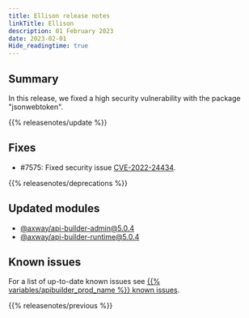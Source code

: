 ```yaml
---
title: Ellison release notes
linkTitle: Ellison
description: 01 February 2023
date: 2023-02-01
Hide_readingtime: true
---
```

## Summary
In this release, we fixed a high security vulnerability with the package "jsonwebtoken".

{{% releasenotes/update %}}

<!-- ## Breaking changes -->

<!-- ## Features -->

## Fixes
* #7575: Fixed security issue [CVE-2022-24434](https://nvd.nist.gov/vuln/detail/CVE-2022-24434).

{{% releasenotes/deprecations %}}

<!-- Regenerate modules/plugins with api-builder-tools generate-release-notes script -->
## Updated modules
* [@axway/api-builder-admin@5.0.4](https://www.npmjs.com/package/@axway/api-builder-admin/v/5.0.4)
* [@axway/api-builder-runtime@5.0.4](https://www.npmjs.com/package/@axway/api-builder-runtime/v/5.0.4)

<!-- ## Updated plugins -->

## Known issues
For a list of up-to-date known issues see [{{% variables/apibuilder_prod_name %}} known issues](/docs/known_issues/).

{{% releasenotes/previous %}}